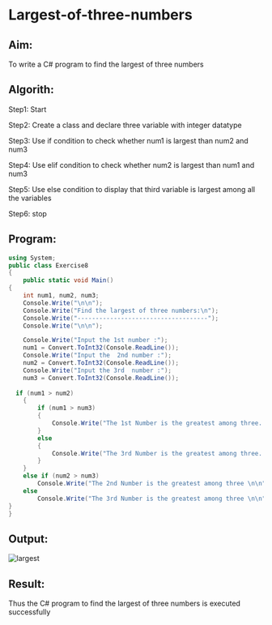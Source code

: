 # Largest-of-three-numbers
## Aim:
To write a C# program to find the largest of three numbers

## Algorith:
Step1:
Start

Step2:
Create a class and declare three variable with integer datatype

Step3:
Use if condition to check whether num1 is largest than num2 and num3

Step4:
Use elif condition to check whether num2 is largest than num1 and num3

Step5:
Use else condition to display that third variable is largest among all the variables

Step6:
stop

## Program:
```c#
using System;  
public class Exercise8  
{  
    public static void Main()
{
    int num1, num2, num3;
    Console.Write("\n\n");
    Console.Write("Find the largest of three numbers:\n");
    Console.Write("------------------------------------");
    Console.Write("\n\n");

    Console.Write("Input the 1st number :");
    num1 = Convert.ToInt32(Console.ReadLine());
    Console.Write("Input the  2nd number :");
    num2 = Convert.ToInt32(Console.ReadLine());
    Console.Write("Input the 3rd  number :");
    num3 = Convert.ToInt32(Console.ReadLine());
 
  if (num1 > num2)
    {
        if (num1 > num3)
        {
            Console.Write("The 1st Number is the greatest among three. \n\n");
        }
        else
        {
            Console.Write("The 3rd Number is the greatest among three. \n\n");
        }
    }
    else if (num2 > num3)
        Console.Write("The 2nd Number is the greatest among three \n\n");
    else
        Console.Write("The 3rd Number is the greatest among three \n\n");
}
}
```
## Output:

![largest](https://user-images.githubusercontent.com/75234942/163844139-05f4d57f-9666-49f6-b8eb-7822585f22cc.png)

## Result:
Thus the C# program to find the largest of three numbers is executed successfully
